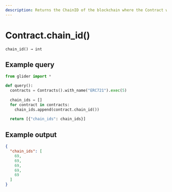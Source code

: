 ```yaml
---
description: Returns the ChainID of the blockchain where the Contract was deployed.
---
```


# Contract.chain\_id()

`chain_id() → int`

## Example query

```python
from glider import *

def query():
  contracts = Contracts().with_name("ERC721").exec(5)
  
  chain_ids = []
  for contract in contracts:
    chain_ids.append(contract.chain_id())

  return [{"chain_ids": chain_ids}]
```

## Example output

```json
{
  "chain_ids": [
    69,
    69,
    69,
    69,
    69
  ]
}
```
